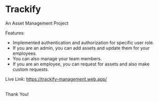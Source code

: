 <h1>Trackify</h1>
<p>An Asset Management Project</p>

<p>Features:</p>
<ul>
    <li>Implemented authentication and authorization for specific user role.</li>
    <li>If you are an admin, you can add assets and update them for your employees.</li>
    <li>You can also manage your team members.</li>
    <li>If you are an employee, you can request for assets and also make custom requests.</li>
</ul>

Live Link: https://trackify-management.web.app/
<br></br>

Thank You!
